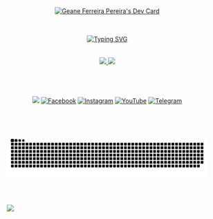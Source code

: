 <div align="center" style="padding: 20px; display: flex; flex-direction: column; align-items: center; gap: 20px;">

  <a href="https://app.daily.dev/geaneferreirapereira"><img src="https://api.daily.dev/devcards/v2/MVZblinJIuAtPzlYgVYaQ.png?r=cr1" width="356" alt="Geane Ferreira Pereira's Dev Card"/></a>
  
  [![Typing SVG](https://readme-typing-svg.herokuapp.com/?color=000000&size=35&center=true&vCenter=true&width=1000&lines=Hello,+my+name+is+Geane+Ferreira+;I'm+from+Brazil;I+graduated+in+Information+Systems;+I+have+a+Postgraduate+degree+in+Data+Science;+I'm+a+web+developer;Be+Welcome!+:%29)](https://git.io/typing-svg)

  <div style="display: flex; flex-direction: column; align-items: center; gap: 10px;">
    <a href="https://github.com/nijige"> 
      <img height="180em" src="https://github-readme-stats.vercel.app/api/top-langs/?username=nijige&layout=compact&langs_count=7&theme=dracula"/>
      <img height="180em" src="https://github-readme-stats.vercel.app/api?username=nijige&show_icons=true&theme=dracula&include_all_commits=true&count_private=true"/>
    </a>
  </div>

  <br>

  [<img src="https://img.shields.io/badge/linkedin-%230077B5.svg?&style=for-the-badge&logo=linkedin&logoColor=white" />](https://www.linkedin.com/in/geane-ferreira-pereira-nijige) 
  [![Facebook](https://img.shields.io/badge/Facebook-%231877F2.svg?style=for-the-badge&logo=Facebook&logoColor=white)](https://www.facebook.com/profile.php?id=61554414347893)
  [![Instagram](https://img.shields.io/badge/Instagram-%23E4405F.svg?style=for-the-badge&logo=Instagram&logoColor=white)](https://instagram.com/ge_garotadoespaco)
  [![YouTube](https://img.shields.io/badge/YouTube-%23FF0000.svg?style=for-the-badge&logo=YouTube&logoColor=white)](https://www.youtube.com/@nijge_kali)
  [![Telegram](https://img.shields.io/badge/Telegram-2CA5E0?style=for-the-badge&logo=telegram&logoColor=white)](https://t.me/nijige_kali)

  <br>

  <picture>
    <source media="(prefers-color-scheme: dark)" srcset="https://raw.githubusercontent.com/platane/snk/output/github-contribution-grid-snake-dark.svg"/>
    <source media="(prefers-color-scheme: light)" srcset="https://raw.githubusercontent.com/platane/snk/output/github-contribution-grid-snake.svg"/>
    <img alt="github contribution grid snake animation" src="https://raw.githubusercontent.com/platane/snk/output/github-contribution-grid-snake.svg"/>
  </picture>
  <br>
<img width="100%" src="https://capsule-render.vercel.app/api?type=waving&color=FF0000,#f00000000&height=120&section=footer&reversal=true"/>
</div>

